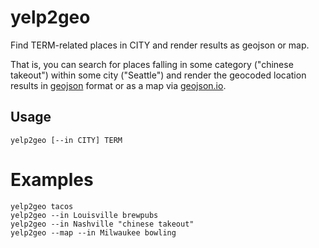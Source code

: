 # yelp2geo

Find TERM-related places in CITY and render results as geojson or map.

That is, you can search for places falling in some category ("chinese
takeout") within some city ("Seattle") and render the geocoded location results
in [geojson](http://en.wikipedia.org/wiki/GeoJSON) format or as a map via [geojson.io](http://geojson.io).


## Usage

    yelp2geo [--in CITY] TERM


# Examples

    yelp2geo tacos
    yelp2geo --in Louisville brewpubs
    yelp2geo --in Nashville "chinese takeout"
    yelp2geo --map --in Milwaukee bowling
